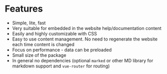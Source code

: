 # Features

- Simple, lite, fast
- Very suitable for embedded in the website help/documentation content
- Easily and highly customizable with CSS
- Easy to use content management. No need to regenerate the website each time content is changed
- Focus on performance - data can be preloaded
- Small size of the package
- In general no dependencies (optional `marked` or other MD library for markdown support and `vue-router` for routing)